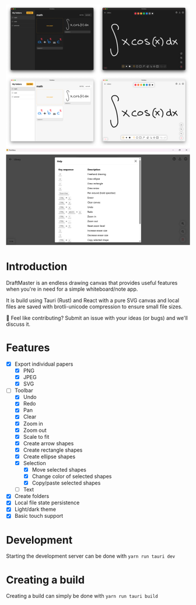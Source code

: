 ![app](./screenshots/app.png)
![app](./screenshots/guide.png)

# Introduction

DraftMaster is an endless drawing canvas that provides useful features when you're
in need for a simple whiteboard/note app.

It is build using Tauri (Rust) and React with a pure SVG canvas and local files
are saved with brotli-unicode compression to ensure small file sizes.

:handshake: Feel like contributing? Submit an issue with your ideas (or bugs) and
we'll discuss it.

# Features

- [x] Export individual papers
  - [x] PNG
  - [x] JPEG
  - [x] SVG
- [ ] Toolbar
  - [x] Undo
  - [x] Redo
  - [x] Pan
  - [x] Clear
  - [x] Zoom in
  - [x] Zoom out
  - [x] Scale to fit
  - [x] Create arrow shapes
  - [x] Create rectangle shapes
  - [x] Create ellipse shapes
  - [x] Selection
    - [x] Move selected shapes
    - [x] Change color of selected shapes
    - [x] Copy/paste selected shapes
  - [ ] Text
- [x] Create folders
- [x] Local file state persistence
- [x] Light/dark theme
- [x] Basic touch support

# Development

Starting the development server can be done with `yarn run tauri dev`

# Creating a build

Creating a build can simply be done with `yarn run tauri build`
